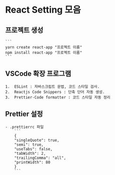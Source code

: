 # React Setting 모음

## 프로젝트 생성

    ```
    yarn create react-app "프로젝트 이름"
    npm install react-app "프로젝트 이름"
    ```

## VSCode 확장 프로그램

    1.  ESLint : 자바스크립트 문법, 코드 스타일 검사.
    2.  Reactjs Code Snippers : 단축 단어 자동 생성.
    3.  Prettier-Code formatter : 코드 스타일 자동 정리

## Prettier 설정

    - .prettierrc 파일
        ```
        {
        "singleQuote": true,
        "semi": true,
        "useTabs": false,
        "tabWidth": 2,
        "trailingComma": "all",
        "printWidth": 80
        }
        ```
